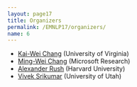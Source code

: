 ```yaml
---
layout: page17
title: Organizers
permalink: /EMNLP17/organizers/
name: 6
---
```


* [Kai-Wei Chang](http://kwchang.net) (University of Virginia)
* [Ming-Wei Chang](http://research.microsoft.com/en-us/um/people/minchang/) (Microsoft Research)
* [Alexander Rush](http://people.seas.harvard.edu/~srush/) (Harvard University)
* [Vivek Srikumar](http://svivek.com) (University of Utah)

